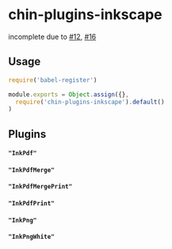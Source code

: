 # chin-plugins-inkscape

incomplete due to [#12](https://github.com/kthjm/chin/issues/12), [#16](https://github.com/kthjm/chin/issues/16)

## Usage

```js
require('babel-register')

module.exports = Object.assign({},
  require('chin-plugins-inkscape').default()
)
```

## Plugins

#### `"InkPdf"`
#### `"InkPdfMerge"`
#### `"InkPdfMergePrint"`
#### `"InkPdfPrint"`
#### `"InkPng"`
#### `"InkPngWhite"`